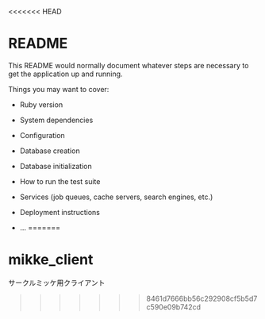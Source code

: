 <<<<<<< HEAD
# README

This README would normally document whatever steps are necessary to get the
application up and running.

Things you may want to cover:

* Ruby version

* System dependencies

* Configuration

* Database creation

* Database initialization

* How to run the test suite

* Services (job queues, cache servers, search engines, etc.)

* Deployment instructions

* ...
=======
# mikke_client
サークルミッケ用クライアント
>>>>>>> 8461d7666bb56c292908cf5b5d7c590e09b742cd
